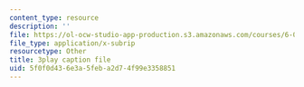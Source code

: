 ```yaml
---
content_type: resource
description: ''
file: https://ol-ocw-studio-app-production.s3.amazonaws.com/courses/6-00sc-introduction-to-computer-science-and-programming-spring-2011/5f0f0d436e3a5feba2d74f99e3358851_ZFc_utdoexI.vtt
file_type: application/x-subrip
resourcetype: Other
title: 3play caption file
uid: 5f0f0d43-6e3a-5feb-a2d7-4f99e3358851
---
```

